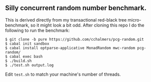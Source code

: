 ## Silly concurrent random number benchmark.

This is derived directly from my transactional red-black tree micro-benchmark, so
it might look a bit odd.  After cloning this repo I do the following to run the
benchmark:

~~~~
$ git clone -b pure https://github.com/cchalmers/pcg-random.git
$ cabal init sandbox
$ cabal install optparse-applicative MonadRandom mwc-random pcg-random/
$ cabal exec bash
$ ./build.sh
$ ./test.sh output.log
~~~~

Edit `test.sh` to match your machine's number of threads.

